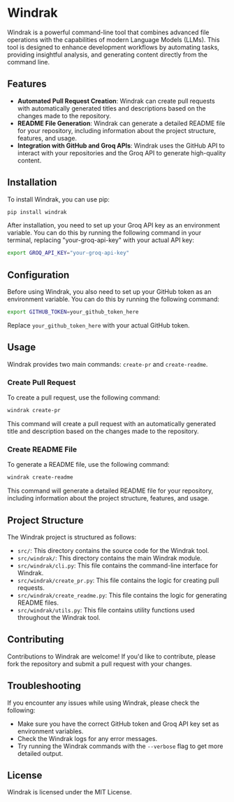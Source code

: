 # Windrak

Windrak is a powerful command-line tool that combines advanced file operations with the capabilities of modern Language Models (LLMs). This tool is designed to enhance development workflows by automating tasks, providing insightful analysis, and generating content directly from the command line.

## Features

* **Automated Pull Request Creation**: Windrak can create pull requests with automatically generated titles and descriptions based on the changes made to the repository.
* **README File Generation**: Windrak can generate a detailed README file for your repository, including information about the project structure, features, and usage.
* **Integration with GitHub and Groq APIs**: Windrak uses the GitHub API to interact with your repositories and the Groq API to generate high-quality content.

## Installation

To install Windrak, you can use pip:

```bash
pip install windrak
```

After installation, you need to set up your Groq API key as an environment variable. You can do this by running the following command in your terminal, replacing "your-groq-api-key" with your actual API key:

```bash
export GROQ_API_KEY="your-groq-api-key"
```

## Configuration

Before using Windrak, you also need to set up your GitHub token as an environment variable. You can do this by running the following command:

```bash
export GITHUB_TOKEN=your_github_token_here
```

Replace `your_github_token_here` with your actual GitHub token.

## Usage

Windrak provides two main commands: `create-pr` and `create-readme`.

### Create Pull Request

To create a pull request, use the following command:

```bash
windrak create-pr
```

This command will create a pull request with an automatically generated title and description based on the changes made to the repository.

### Create README File

To generate a README file, use the following command:

```bash
windrak create-readme
```

This command will generate a detailed README file for your repository, including information about the project structure, features, and usage.

## Project Structure

The Windrak project is structured as follows:

* `src/`: This directory contains the source code for the Windrak tool.
* `src/windrak/`: This directory contains the main Windrak module.
* `src/windrak/cli.py`: This file contains the command-line interface for Windrak.
* `src/windrak/create_pr.py`: This file contains the logic for creating pull requests.
* `src/windrak/create_readme.py`: This file contains the logic for generating README files.
* `src/windrak/utils.py`: This file contains utility functions used throughout the Windrak tool.

## Contributing

Contributions to Windrak are welcome! If you'd like to contribute, please fork the repository and submit a pull request with your changes.

## Troubleshooting

If you encounter any issues while using Windrak, please check the following:

* Make sure you have the correct GitHub token and Groq API key set as environment variables.
* Check the Windrak logs for any error messages.
* Try running the Windrak commands with the `--verbose` flag to get more detailed output.

## License

Windrak is licensed under the MIT License.